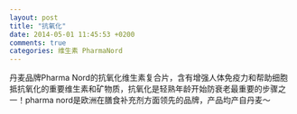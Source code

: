 ```yaml
---
layout: post
title: "抗氧化"
date: 2014-05-01 11:45:53 +0200
comments: true
categories: 维生素 PharmaNord
---
```


丹麦品牌Pharma Nord的抗氧化维生素复合片，含有增强人体免疫力和帮助细胞抵抗氧化的重要维生素和矿物质，抗氧化是轻熟年龄开始防衰老最重要的步骤之一！pharma nord是欧洲在膳食补充剂方面领先的品牌，产品均产自丹麦～ 